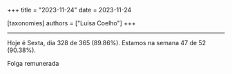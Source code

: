 +++
title = "2023-11-24"
date = 2023-11-24

[taxonomies]
authors = ["Luísa Coelho"]
+++

---

Hoje é Sexta, dia 328 de 365 (89.86%). Estamos na semana 47 de 52 (90.38%).

Folga remunerada
